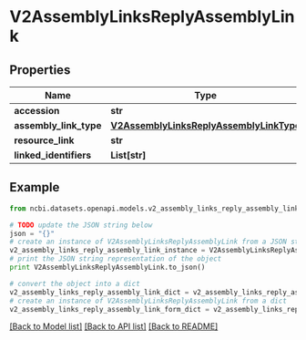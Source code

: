 # V2AssemblyLinksReplyAssemblyLink


## Properties

Name | Type | Description | Notes
------------ | ------------- | ------------- | -------------
**accession** | **str** |  | [optional] 
**assembly_link_type** | [**V2AssemblyLinksReplyAssemblyLinkType**](V2AssemblyLinksReplyAssemblyLinkType.md) |  | [optional] 
**resource_link** | **str** |  | [optional] 
**linked_identifiers** | **List[str]** |  | [optional] 

## Example

```python
from ncbi.datasets.openapi.models.v2_assembly_links_reply_assembly_link import V2AssemblyLinksReplyAssemblyLink

# TODO update the JSON string below
json = "{}"
# create an instance of V2AssemblyLinksReplyAssemblyLink from a JSON string
v2_assembly_links_reply_assembly_link_instance = V2AssemblyLinksReplyAssemblyLink.from_json(json)
# print the JSON string representation of the object
print V2AssemblyLinksReplyAssemblyLink.to_json()

# convert the object into a dict
v2_assembly_links_reply_assembly_link_dict = v2_assembly_links_reply_assembly_link_instance.to_dict()
# create an instance of V2AssemblyLinksReplyAssemblyLink from a dict
v2_assembly_links_reply_assembly_link_form_dict = v2_assembly_links_reply_assembly_link.from_dict(v2_assembly_links_reply_assembly_link_dict)
```
[[Back to Model list]](../README.md#documentation-for-models) [[Back to API list]](../README.md#documentation-for-api-endpoints) [[Back to README]](../README.md)


